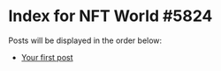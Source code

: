 # Index for NFT World #5824
Posts will be displayed in the order below:

- [Your first post](./001-first.md)

